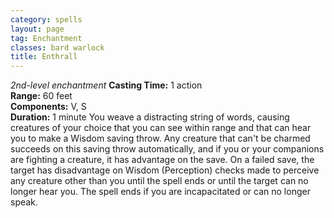 ```yaml
---
category: spells
layout: page
tag: Enchantment
classes: bard warlock
title: Enthrall
---
```


_2nd-level enchantment_ **Casting Time:** 1 action    
**Range:** 60 feet    
**Components:** V, S    
**Duration:** 1 minute You weave a distracting string of words, causing creatures of your choice that you can see within range and that can hear you to make a Wisdom saving throw. Any creature that can't be charmed succeeds on this saving throw automatically, and if you or your companions are fighting a creature, it has advantage on the save. On a failed save, the target has disadvantage on Wisdom (Perception) checks made to perceive any creature other than you until the spell ends or until the target can no longer hear you. The spell ends if you are incapacitated or can no longer speak. 